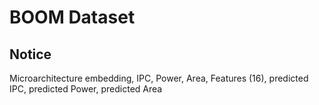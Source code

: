 # BOOM Dataset

## Notice

Microarchitecture embedding, IPC, Power, Area, Features (16), predicted IPC, predicted Power, predicted Area